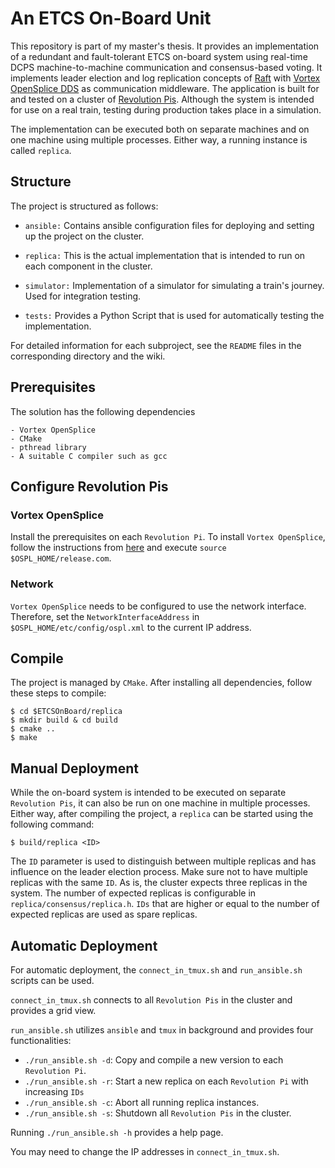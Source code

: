 # An ETCS On-Board Unit
This repository is part of my master's thesis. It provides an implementation of a redundant and fault-tolerant ETCS on-board system using real-time DCPS machine-to-machine communication and consensus-based voting. It implements leader election and log replication concepts of [Raft](https://raft.github.io/raft.pdf) with [Vortex OpenSplice DDS](https://github.com/ADLINK-IST/opensplice) as communication middleware. The application is built for and tested on a cluster of [Revolution Pis](https://revolution.kunbus.de/). Although the system is intended for use on a real train, testing during production takes place in a simulation.

The implementation can be executed both on separate machines and on one machine using multiple processes. Either way, a running instance is called `replica`.

## Structure
The project is structured as follows:

* `ansible:` Contains ansible configuration files for deploying and setting up the project on the cluster.

* `replica:` This is the actual implementation that is intended to run on each component in the cluster.

* `simulator:` Implementation of a simulator for simulating a train's journey. Used for integration testing.

* `tests:` Provides a Python Script that is used for automatically testing the implementation.

For detailed information for each subproject, see the `README` files in the corresponding directory and the wiki.

## Prerequisites
The solution has the following dependencies

```
- Vortex OpenSplice
- CMake
- pthread library
- A suitable C compiler such as gcc
```

## Configure Revolution Pis

### Vortex OpenSplice

Install the prerequisites on each `Revolution Pi`. To install `Vortex OpenSplice`, follow the instructions from [here](https://github.com/ADLINK-IST/opensplice) and execute `source $OSPL_HOME/release.com`.

### Network
`Vortex OpenSplice` needs to be configured to use the network interface. Therefore, set the `NetworkInterfaceAddress` in `$OSPL_HOME/etc/config/ospl.xml` to the current IP address.

## Compile
The project is managed by `CMake`. After installing all dependencies, follow these steps to compile:

```
$ cd $ETCSOnBoard/replica
$ mkdir build & cd build
$ cmake ..
$ make
```

## Manual Deployment

While the on-board system is intended to be executed on separate `Revolution Pis`, it can also be run on one machine in multiple processes. Either way, after compiling the project, a `replica` can be started using the following command:

```
$ build/replica <ID>
```

The `ID` parameter is used to distinguish between multiple replicas and has influence on the leader election process. Make sure not to have multiple replicas with the same `ID`. As is, the cluster expects three replicas in the system. The number of expected replicas is configurable in `replica/consensus/replica.h`. `IDs` that are higher or equal to the number of expected replicas are used as spare replicas.

## Automatic Deployment
For automatic deployment, the `connect_in_tmux.sh` and `run_ansible.sh` scripts can be used. 

`connect_in_tmux.sh` connects to all `Revolution Pis` in the cluster and provides a grid view.

`run_ansible.sh` utilizes `ansible` and `tmux` in background and provides four functionalities:

* `./run_ansible.sh -d`: Copy and compile a new version to each `Revolution Pi`.
* `./run_ansible.sh -r`: Start a new replica on each `Revolution Pi` with increasing `IDs`
* `./run_ansible.sh -c`: Abort all running replica instances.
* `./run_ansible.sh -s`: Shutdown all `Revolution Pis` in the cluster.

Running `./run_ansible.sh -h` provides a help page.

You may need to change the IP addresses in `connect_in_tmux.sh`.
